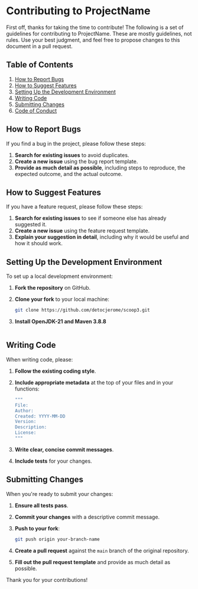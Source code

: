 # Contributing to ProjectName

First off, thanks for taking the time to contribute! The following is a set of guidelines for contributing to ProjectName. These are mostly guidelines, not rules. Use your best judgment, and feel free to propose changes to this document in a pull request.

## Table of Contents

1. [How to Report Bugs](#how-to-report-bugs)
2. [How to Suggest Features](#how-to-suggest-features)
3. [Setting Up the Development Environment](#setting-up-the-development-environment)
4. [Writing Code](#writing-code)
5. [Submitting Changes](#submitting-changes)
6. [Code of Conduct](#code-of-conduct)

## How to Report Bugs

If you find a bug in the project, please follow these steps:

1. **Search for existing issues** to avoid duplicates.
2. **Create a new issue** using the bug report template.
3. **Provide as much detail as possible**, including steps to reproduce, the expected outcome, and the actual outcome.

## How to Suggest Features

If you have a feature request, please follow these steps:

1. **Search for existing issues** to see if someone else has already suggested it.
2. **Create a new issue** using the feature request template.
3. **Explain your suggestion in detail**, including why it would be useful and how it should work.

## Setting Up the Development Environment

To set up a local development environment:

1. **Fork the repository** on GitHub.

2. **Clone your fork** to your local machine:
    ```sh
    git clone https://github.com/detocjerome/scoop3.git
    ```
3. **Install OpenJDK-21 and Maven 3.8.8**
    ```sh
    ```



## Writing Code

When writing code, please:

1. **Follow the existing coding style**.

2. **Include appropriate metadata** at the top of your files and in your 
functions:
    ```java
    """
    File: 
    Author: 
    Created: YYYY-MM-DD
    Version: 
    Description: 
    License: 
    """
    ```
3. **Write clear, concise commit messages**.

4. **Include tests** for your changes.

## Submitting Changes

When you're ready to submit your changes:

1. **Ensure all tests pass**.

2. **Commit your changes** with a descriptive commit message.

3. **Push to your fork**:
    ```sh
    git push origin your-branch-name
    ```
4. **Create a pull request** against the `main` branch of the original repository.

5. **Fill out the pull request template** and provide as much detail as possible.



Thank you for your contributions!